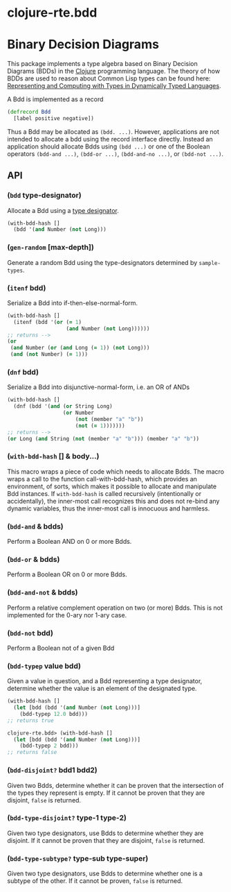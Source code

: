 <!--
 Copyright (c) 2020 EPITA Research and Development Laboratory

 Permission is hereby granted, free of charge, to any person obtaining
 a copy of this software and associated documentation
 files (the "Software"), to deal in the Software without restriction,
 including without limitation the rights to use, copy, modify, merge,
 publish, distribute, sublicense, and/or sell copies of the Software,
 and to permit persons to whom the Software is furnished to do so,
 subject to the following conditions:

 The above copyright notice and this permission notice shall be
 included in all copies or substantial portions of the Software.

 THE SOFTWARE IS PROVIDED "AS IS", WITHOUT WARRANTY OF ANY KIND,
 EXPRESS OR IMPLIED, INCLUDING BUT NOT LIMITED TO THE WARRANTIES OF
 MERCHANTABILITY, FITNESS FOR A PARTICULAR PURPOSE AND
 NONINFRINGEMENT. IN NO EVENT SHALL THE AUTHORS OR COPYRIGHT HOLDERS BE
 LIABLE FOR ANY CLAIM, DAMAGES OR OTHER LIABILITY, WHETHER IN AN ACTION
 OF CONTRACT, TORT OR OTHERWISE, ARISING FROM, OUT OF OR IN CONNECTION
 WITH THE SOFTWARE OR THE USE OR OTHER DEALINGS IN THE SOFTWARE.
-->

# clojure-rte.bdd

# Binary Decision Diagrams

This package implements a type algebra based on Binary Decision Diagrams (BDDs)
in the [Clojure](https://clojure.org) programming language.
The theory of how BDDs are used to reason about Common Lisp types can be found here:
[Representing and Computing with Types in Dynamically Typed Languages](https://www.lrde.epita.fr/wiki/Publications/newton.18.phd).


A Bdd is implemented as a record
```clojure
(defrecord Bdd
  [label positive negative])
```
Thus a Bdd may be allocated as `(bdd. ...)`.
However, applications are not intended to allocate a bdd using the record interface
directly. Instead an application should allocate Bdds using `(bdd ...)` or one
of the Boolean operators `(bdd-and ...)`, `(bdd-or ...)`, `(bdd-and-no ...)`, or `(bdd-not ...)`.

## API

### (`bdd` type-designator)
Allocate a Bdd using a [type designator](genus.md).

```clojure
(with-bdd-hash []
  (bdd '(and Number (not Long)))
```

### (`gen-random` [max-depth])
Generate a random Bdd using the type-designators determined by `sample-types`.

### (`itenf` bdd)
Serialize a Bdd into if-then-else-normal-form.
```clojure
(with-bdd-hash []
  (itenf (bdd '(or (= 1)
                   (and Number (not Long))))))
;; returns -->
(or
 (and Number (or (and Long (= 1)) (not Long)))
 (and (not Number) (= 1)))
```

### (`dnf` bdd)
Serialize a Bdd into disjunctive-normal-form, i.e. an OR of ANDs
```clojure
(with-bdd-hash []
  (dnf (bdd '(and (or String Long)
                  (or Number 
                      (not (member "a" "b"))
                      (not (= 1)))))))
;; returns -->
(or Long (and String (not (member "a" "b"))) (member "a" "b"))
```

### (`with-bdd-hash` [] & body...)

This macro wraps a piece of code which needs to allocate Bdds. The macro
wraps a call to the function call-with-bdd-hash, which provides an environment,
of sorts, which makes it possible to allocate and manipulate Bdd instances.
If `with-bdd-hash` is called recursively (intentionally or accidentally), the
inner-most call recognizes this and does not re-bind any dynamic variables,
thus the inner-most call is innocuous and harmless.


### (`bdd-and` & bdds)
Perform a Boolean AND on 0 or more Bdds.

### (`bdd-or` & bdds)
Perform a Boolean OR on 0 or more Bdds.

### (`bdd-and-not` & bdds)
Perform a relative complement operation on two (or more) Bdds.
This is not implemented for the 0-ary nor 1-ary case.

### (`bdd-not` bdd)
Perform a Boolean not of a given Bdd

### (`bdd-typep` value bdd)
Given a value in question, and a Bdd representing a type designator,
determine whether the value is an element of the designated type.

```clojure
(with-bdd-hash []
  (let [bdd (bdd '(and Number (not Long)))]
    (bdd-typep 12.0 bdd)))
;; returns true

clojure-rte.bdd> (with-bdd-hash []
  (let [bdd (bdd '(and Number (not Long)))]
    (bdd-typep 2 bdd)))
;; returns false
```

### (`bdd-disjoint?` bdd1 bdd2)
Given two Bdds, determine whether it can be proven that the intersection of the
types they represent is empty.
If it cannot be proven that they are disjoint, `false` is returned.

### (`bdd-type-disjoint?` type-1 type-2)
Given two type designators, use Bdds to determine whether they are disjoint.
If it cannot be proven that they are disjoint, `false` is returned.

### (`bdd-type-subtype?` type-sub type-super)
Given two type designators, use Bdds to determine whether one is a subtype of the other.
If it cannot be proven, `false` is returned.

<!--  LocalWords:  memoized rte Dfa RTE DFA API Bdds Clojure ary
 -->
